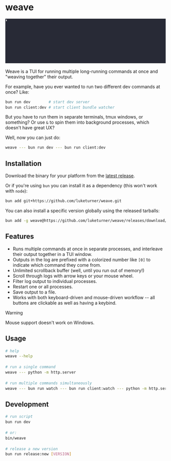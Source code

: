 # weave

![weave demo](./docs/weave.gif)

Weave is a TUI for running multiple long-running commands at once and "weaving together" their output.

For example, have you ever wanted to run two different dev commands at once? Like:

```bash
bun run dev        # start dev server
bun run client:dev # start client bundle watcher
```

But you have to run them in separate terminals, tmux windows, or something? Or use `&` to spin them into background processes, which doesn't have great UX?

Well, now you can just do:

```bash
weave --- bun run dev --- bun run client:dev
```

## Installation

Download the binary for your platform from the [latest release](https://github.com/luketurner/weave/releases/latest).

Or if you're using `bun` you can install it as a dependency (this won't work with `node`):

```bash
bun add git+https://github.com/luketurner/weave.git
```

You can also install a specific version globally using the released tarballs:

```bash
bun add -g weave@https://github.com/luketurner/weave/releases/download/v0.1.3/weave-pkg.tar.gz
```

## Features

- Runs multiple commands at once in separate processes, and interleave their output together in a TUI window.
- Outputs in the log are prefixed with a colorized number like `[0]` to indicate which command they come from.
- Unlimited scrollback buffer (well, until you run out of memory!)
- Scroll through logs with arrow keys or your mouse wheel.
- Filter log output to individual processes.
- Restart one or all processes.
- Save output to a file.
- Works with both keyboard-driven and mouse-driven workflow -- all buttons are clickable as well as having a keybind.

> [!WARNING]
> Mouse support doesn't work on Windows.

## Usage

```bash
# help
weave --help

# run a single command
weave --- python -m http.server

# run multiple commands simultaneously
weave --- bun run watch --- bun run client:watch --- python -m http.server
```

## Development

```bash
# run script
bun run dev

# or:
bin/weave

# release a new version
bun run release:new [VERSION]
```
